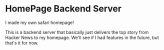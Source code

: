 # HomePage Backend Server

I made my own safari homepage!

This is a backend server that basically just delivers the top story from Hacker News to my homepage. We'll see if I had features in the future, but that's it for now.
